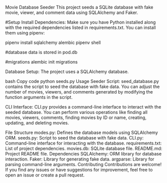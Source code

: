 Movie Database Seeder
This project seeds a SQLite database with fake movie, viewer, and comment data using SQLAlchemy and Faker.

#Setup
Install Dependencies: Make sure you have Python installed along with the required dependencies listed in requirements.txt. You can install them using pipenv:

pipenv install sqlalchemy alembic
pipenv shell

#database
data is stored in pod.db

#migrations
alembic init migrations


Database Setup: The project uses a SQLAlchemy database. 

bash
Copy code
python seeds.py
Usage
Seeder Script: seed_database.py contains the script to seed the database with fake data. You can adjust the number of movies, viewers, and comments generated by modifying the function arguments in the script.

CLI Interface: CLI.py provides a command-line interface to interact with the seeded database. You can perform various operations like finding all movies, viewers, comments, finding movies by ID or name, creating, updating, and deleting movies.

File Structure
modes.py: Defines the database models using SQLAlchemy ORM.
seeds.py: Script to seed the database with fake data.
CLI.py: Command-line interface for interacting with the database.
requirements.txt: List of project dependencies.
movies.db: SQLite database file.
README.md: Project README file.
Dependencies
SQLAlchemy: ORM library for database interaction.
Faker: Library for generating fake data.
argparse: Library for parsing command-line arguments.
Contributing
Contributions are welcome! If you find any issues or have suggestions for improvement, feel free to open an issue or create a pull request.

